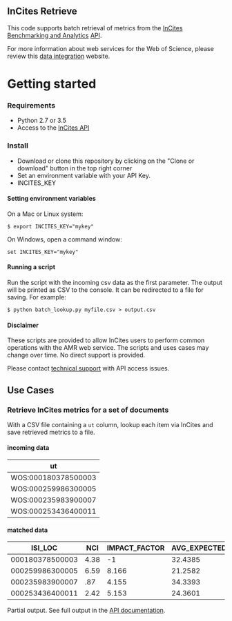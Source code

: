 ## InCites Retrieve

This code supports batch retrieval of metrics from the [InCites Benchmarking and Analytics](http://ipscience.thomsonreuters.com/product/incites/) [API](http://ipscience-help.thomsonreuters.com/inCites2Live/10053-TRS.html).

For more information about web services for the Web of Science, please review this [data integration](http://ip-science.interest.thomsonreuters.com/data-integration) website.

# Getting started

### Requirements
* Python 2.7 or 3.5
* Access to the [InCites API](http://ipscience-help.thomsonreuters.com/inCites2Live/10053-TRS.html)

### Install

* Download or clone this repository by clicking on the "Clone or download" button in the top right corner
* Set an environment variable with your API Key.
 * INCITES_KEY

#### Setting environment variables

On a Mac or Linux system:

~~~
$ export INCITES_KEY="mykey"
~~~

On Windows, open a command window:

~~~
set INCITES_KEY="mykey"
~~~

#### Running a script

Run the script with the incoming csv data as the first parameter. The output will be printed as CSV to the console. It can be redirected to a file for saving. For example:

~~~
$ python batch_lookup.py myfile.csv > output.csv
~~~

#### Disclaimer

These scripts are provided to allow InCites users to perform common operations with the AMR web service. The scripts and uses cases may change over time. No direct support is provided. 

Please contact [technical support](http://ip-science.thomsonreuters.com/techsupport/) with API access issues.

## Use Cases

### Retrieve InCites metrics for a set of documents

With a CSV file containing a `ut` column, lookup each item via InCites and save retrieved metrics to a file.

#### incoming data
|ut|
|----|
|WOS:000180378500003
|WOS:000259986300005
|WOS:000235983900007
|WOS:000253436400011

#### matched data

ISI_LOC|NCI|IMPACT_FACTOR|AVG_EXPECTED_RATE|...
---|---|---|---|---|
000180378500003|4.38|-1|32.4385|...
000259986300005|6.59|8.166|21.2582|...
000235983900007|.87|4.155|34.3393|...
000253436400011|2.42|5.153|24.3601|...

Partial output. See full output in the [API documentation](http://about.incites.thomsonreuters.com/api/).


 

